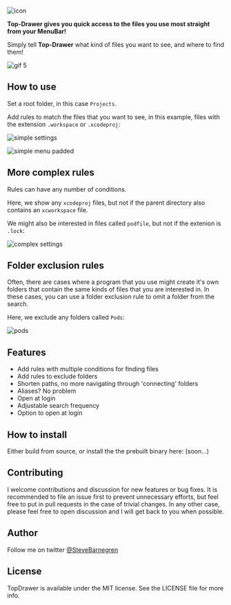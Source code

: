 ![icon](https://user-images.githubusercontent.com/6288713/34455063-b66a46f8-ed6e-11e7-972f-c3ed6ff88e40.png)

**Top-Drawer gives you quick access to the files you use most straight from your MenuBar!**

Simply tell **Top-Drawer** what kind of files you want to see, and where to find them!

![gif 5](https://user-images.githubusercontent.com/6288713/34454891-54d29078-ed6c-11e7-91a3-bf1676c6af7b.gif)

## How to use

Set a root folder, in this case `Projects`.

Add rules to match the files that you want to see, in this example, files with the extension `.workspace` or `.xcodeproj`:

![simple settings](https://user-images.githubusercontent.com/6288713/34445447-a415ee7e-eccb-11e7-918e-0671838d8dbb.png)

![simple menu padded](https://user-images.githubusercontent.com/6288713/34455078-1f880940-ed6f-11e7-8b6a-3ee8a2625397.png)

## More complex rules

Rules can have any number of conditions.

Here, we show any `xcodeproj` files, but not if the parent directory also contains an `xcworkspace` file.

We might also be interested in files called `podfile`, but not if the extenion is `.lock`:

![complex settings](https://user-images.githubusercontent.com/6288713/34445456-aabc6ca8-eccb-11e7-8ac1-45338f364517.png)

## Folder exclusion rules

Often, there are cases where a program that you use might create it's own folders that contain the same kinds of files that you are interested in. In these cases, you can use a folder exclusion rule to omit a folder from the search.

Here, we exclude any folders called `Pods`:

![pods](https://user-images.githubusercontent.com/6288713/34455034-1f6c7c3a-ed6e-11e7-8e47-008655f4b571.png)

## Features

- Add rules with multiple conditions for finding files
- Add rules to exclude folders
- Shorten paths, no more navigating through 'connecting' folders
- Aliases? No problem
- Open at login
- Adjustable search frequency
- Option to open at login

## How to install

Either build from source, or install the the prebuilt binary here: (soon...)

## Contributing

I welcome contributions and discussion for new features or bug fixes. It is recommended to file an issue first to prevent unnecessary efforts, but feel free to put in pull requests in the case of trivial changes. In any other case, please feel free to open discussion and I will get back to you when possible.

## Author

Follow me on twitter [@SteveBarnegren](https://twitter.com/stevebarnegren)

## License

TopDrawer is available under the MIT license. See the LICENSE file for more info.